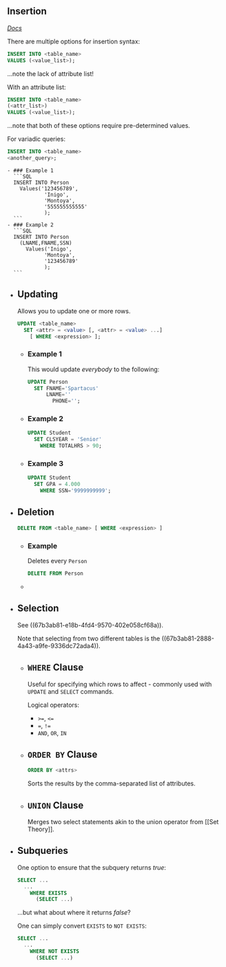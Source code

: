 ## Insertion
*[Docs](https://mariadb.com/kb/en/insert/)*

There are multiple options for insertion syntax:
```SQL
INSERT INTO <table_name>
VALUES (<value_list>);
```
...note the lack of attribute list!

With an attribute list:
```SQL
INSERT INTO <table_name>
(<attr_list>)
VALUES (<value_list>);
```
...note that both of these options require pre-determined values.

For variadic queries:
```SQL
INSERT INTO <table_name>
<another_query>;
```
	- ### Example 1
	  ```SQL
	  INSERT INTO Person
	  	Values('123456789',
	            'Inigo',
	            'Montoya',
	            '555555555555'
	            );
	  ```
	- ### Example 2
	  ```SQL
	  INSERT INTO Person
	  	(LNAME,FNAME,SSN)
	      Values('Inigo',
	            'Montoya',
	            '123456789'
	            );
	  ```
- ## Updating
  Allows you to update one or more rows.
  
  ```SQL
  UPDATE <table_name>
  	SET <attr> = <value> [, <attr> = <value> ...]
      [ WHERE <expression> ];
  ```
	- ### Example 1
	  This would update *everybody* to the following:
	  ```SQL
	  UPDATE Person
	  	SET FNAME='Spartacus'
	      	LNAME=''
	          PHONE='';
	  ```
	- ### Example 2
	  ```SQL
	  UPDATE Student
	  	SET CLSYEAR = 'Senior'
	      WHERE TOTALHRS > 90;
	  ```
	- ### Example 3
	  ```SQL
	  UPDATE Student
	  	SET GPA = 4.000
	      WHERE SSN='9999999999';
	  ```
- ## Deletion
  ```SQL
  DELETE FROM <table_name> [ WHERE <expression> ]
  ```
	- ### Example
	  Deletes every `Person`
	  ```SQL
	  DELETE FROM Person
	  ```
	-
- ## Selection
  See ((67b3ab81-e18b-4fd4-9570-402e058cf68a)).
  
  Note that selecting from two different tables is the ((67b3ab81-2888-4a43-a9fe-9336dc72ada4)).
	- ## `WHERE` Clause
	  Useful for specifying which rows to affect - commonly used with `UPDATE` and `SELECT` commands.
	  
	  Logical operators:
	  * `>=`, `<=`
	  * `=`, `!=`
	  * `AND`, `OR`, `IN`
	- ## `ORDER BY` Clause
	  ```SQL
	  ORDER BY <attrs>
	  ```
	  
	  Sorts the results by the comma-separated list of attributes.
	- ## `UNION` Clause
	  Merges two select statements akin to the union operator from [[Set Theory]].
- ## Subqueries
  One option to ensure that the subquery returns *true*:
  ```SQL
  SELECT ...
  	...
      WHERE EXISTS
      	(SELECT ...)
  ```
  ...but what about where it returns *false*?
  
  One can simply convert `EXISTS` to `NOT EXISTS`:
  ```SQL
  SELECT ...
  	...
      WHERE NOT EXISTS
      	(SELECT ...)
  ```